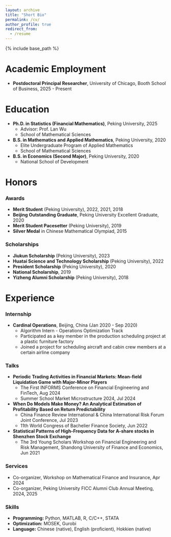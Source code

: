 ```yaml
---
layout: archive
title: "Short Bio"
permalink: /cv/
author_profile: true
redirect_from:
  - /resume
---
```


{% include base_path %}

Academic Employment
======
* **Postdoctoral Principal Researcher**, University of Chicago, Booth School of Business, 2025 - Present

Education
======
* **Ph.D. in Statistics (Financial Mathematics)**, Peking University, 2025
  * Advisor: Prof. Lan Wu
  * School of Mathematical Sciences
* **B.S. in Mathematics and Applied Mathematics**, Peking University, 2020
  * Elite Undergraduate Program of Applied Mathematics
  * School of Mathematical Sciences
* **B.S. in Economics (Second Major)**, Peking University, 2020
  * National School of Development


Honors
======
### Awards
* **Merit Student** (Peking University), 2022, 2021, 2018
* **Beijing Outstanding Graduate**, Peking University Excellent Graduate, 2020
* **Merit Student Pacesetter** (Peking University), 2019
* **Silver Medal** in Chinese Mathematical Olympiad, 2015

### Scholarships
* **Jiukun Scholarship** (Peking University), 2023
* **Huatai Science and Technology Scholarship** (Peking University), 2022
* **President Scholarship** (Peking University), 2020
* **National Scholarship**, 2019
* **Yizheng Alumni Scholarship** (Peking University), 2018

Experience
======
### Internship
* **Cardinal Operations**, Beijing, China (Jan 2020 - Sep 2020)
  * Algorithm Intern - Operations Optimization Track
  * Participated as a key member in the production scheduling project at a plastic furniture factory
  * Joined a project for scheduling aircraft and cabin crew members at a certain airline company

### Talks
* **Periodic Trading Activities in Financial Markets: Mean-field Liquidation Game with Major-Minor Players**
  * The First INFORMS Conference on Financial Engineering and FinTech, Aug 2024
  * Summer School Market Microstructure 2024, Jul 2024
* **When Do Models Make Money? An Analytical Estimation of Profitability Based on Return Predictability**
  * China Finance Review International & China International Risk Forum Joint Conference, Jul 2023
  * 11th World Congress of Bachelier Finance Society, Jun 2022
* **Statistical Patterns of High-Frequency Data for A-share stocks in Shenzhen Stock Exchange**
  * The 3rd Young Scholars Workshop on Financial Engineering and Risk Management, Shandong University of Finance and Economics, Jun 2021

### Services
* Co-organizer, Workshop on Mathematical Finance and Insurance, Apr 2024
* Co-organizer, Peking University FICC Alumni Club Annual Meeting, 2024, 2025

### Skills
* **Programming:** Python, MATLAB, R, C/C++, STATA
* **Optimization:** MOSEK, Gurobi
* **Language:** Chinese (native), English (proficient), Hokkien (native)

  

